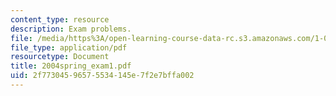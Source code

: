 ```yaml
---
content_type: resource
description: Exam problems.
file: /media/https%3A/open-learning-course-data-rc.s3.amazonaws.com/1-054-mechanics-and-design-of-concrete-structures-spring-2004/2f77304596575534145e7f2e7bffa002_2004spring_exam1.pdf
file_type: application/pdf
resourcetype: Document
title: 2004spring_exam1.pdf
uid: 2f773045-9657-5534-145e-7f2e7bffa002
---
```

